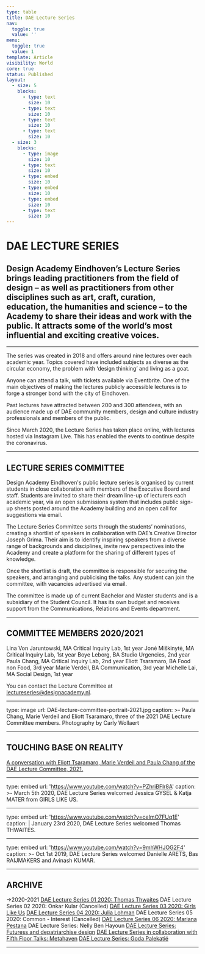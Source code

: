 ```yaml
---
type: table
title: DAE Lecture Series
nav:
  toggle: true
  value: ''
menu:
  toggle: true
  value: 1
template: Article
visibility: World
core: true
status: Published
layout:
  - size: 5
    blocks:
      - type: text
        size: 10
      - type: text
        size: 10
      - type: text
        size: 10
      - type: text
        size: 10
  - size: 3
    blocks:
      - type: image
        size: 10
      - type: text
        size: 10
      - type: embed
        size: 10
      - type: embed
        size: 10
      - type: embed
        size: 10
      - type: text
        size: 10
---
```


# DAE LECTURE SERIES

## Design Academy Eindhoven’s Lecture Series brings leading practitioners from the field of design – as well as practitioners from other disciplines such as art, craft, curation, education, the humanities and science – to the Academy to share their ideas and work with the public. It attracts some of the world’s most influential and exciting creative voices.

---

The series was created in 2018 and offers around nine lectures over each academic year. Topics covered have included subjects as diverse as the circular economy, the problem with ‘design thinking’ and living as a goat.

Anyone can attend a talk, with tickets available via Eventbrite. One of the main objectives of making the lectures publicly accessible lectures is to forge a stronger bond with the city of Eindhoven.

Past lectures have attracted between 200 and 300 attendees, with an audience made up of DAE community members, design and culture industry professionals and members of the public.

Since March 2020, the Lecture Series has taken place online, with lectures hosted via Instagram Live. This has enabled the events to continue despite the coronavirus.

---

## LECTURE SERIES COMMITTEE 

Design Academy Eindhoven's public lecture series is organised by current students in close collaboration with members of the Executive Board and staff. Students are invited to share their dream line-up of lecturers each academic year, via an open submissions system that includes public sign-up sheets posted around the Academy building and an open call for suggestions via email.

The Lecture Series Committee sorts through the students’ nominations, creating a shortlist of speakers in collaboration with DAE’s Creative Director Joseph Grima. Their aim is to identify inspiring speakers from a diverse range of backgrounds and disciplines, invite new perspectives into the Academy and create a platform for the sharing of different types of knowledge. 

Once the shortlist is draft, the committee is responsible for securing the speakers, and arranging and publicising the talks. Any student can join the committee, with vacancies advertised via email.

The committee is made up of current Bachelor and Master students and is a subsidiary of the Student Council. It has its own budget and receives support from the Communications, Relations and Events department.

---

## COMMITTEE MEMBERS 2020/2021

Lina Von Jaruntowski, MA Critical Inquiry Lab, 1st year
Jonė Miškinytė, MA Critical Inquiry Lab, 1st year
Boye Leborg, BA Studio Urgencies, 2nd year
Paula Chang, MA Critical Inquiry Lab, 2nd year
Eliott Tsaramaro, BA Food non Food, 3rd year
Marie Verdeil, BA Communication, 3rd year
Michelle Lai, MA Social Design, 1st year

You can contact the Lecture Committee at <lectureseries@designacademy.nl>.

---

type: image
url: DAE-lecture-committee-portrait-2021.jpg
caption: >-
  Paula Chang, Marie Verdeil and Eliott Tsaramaro, three of the 2021 DAE Lecture
  Committee members. Photography by Carly Wollaert

---

## TOUCHING BASE ON REALITY
[A conversation with Eliott Tsaramaro, Marie Verdeil and Paula Chang of the DAE Lecture Committee, 2021.](https://www.designacademy.nl/p/research-and-debate/dae-lecture-series/touching-base-on-reality-a-conversation-with-eliott-tsaramaro-marie-verdeil-and-paula-chang-of-the-dae-lecture-committee)

---

type: embed
url: 'https://www.youtube.com/watch?v=PZhriBFlr8A'
caption: >-
  March 5th 2020, DAE Lecture Series welcomed Jessica GYSEL & Katja MATER from
  GIRLS LIKE US.

---

type: embed
url: 'https://www.youtube.com/watch?v=ceImO7FUq1E'
caption: |
  January 23rd 2020, DAE Lecture Series welcomed Thomas THWAITES.

---

type: embed
url: 'https://www.youtube.com/watch?v=9mhWHJOG2F4'
caption: >-
  Oct‌ ‌1st‌  ‌2019,‌ ‌DAE‌ ‌Lecture‌ ‌Series‌ ‌welcomed‌ ‌Danielle‌ ‌ARETS,‌
  ‌Bas‌ ‌RAIJMAKERS‌ ‌and‌ ‌Avinash‌ ‌KUMAR.‌ ‌

---

## ARCHIVE

→2020-2021
[DAE Lecture Series 01 2020: Thomas Thwaites](https://www.designacademy.nl/p/about-dae/news/dae-lecture-series-01) 
DAE Lecture Series 02 2020: Onkar Kular (Cancelled)
[DAE Lecture Series 03 2020: Girls Like Us](https://www.designacademy.nl/p/about-dae/news/dae-lecture-series-03) 
[DAE Lecture Series 04 2020: Julia Lohman](https://www.instagram.com/tv/CAa2xGdAVAQ/)
DAE Lecture Series 05 2020: Common - Interest (Cancelled)
[DAE Lecture Series 06 2020: Mariana Pestana](https://www.instagram.com/tv/CB0-lgUH6AB/?hl=en)
DAE Lecture Series: Nelly Ben Hayoun
[DAE Lecture Series: Futuress and depatriarchise design](https://www.designacademy.nl/p/about-dae/events/dae-lecture-series-futures-and-depatriarchise-design)
[DAE Lecture Series in collaboration with Fifth Floor Talks: Metahaven](https://www.designacademy.nl/p/about-dae/events/5th-floor-talks-metahaven)
[DAE Lecture Series: Goda Palekatié](https://www.designacademy.nl/p/about-dae/events/dae-lecture-series-with-goda-palekaite)

---
